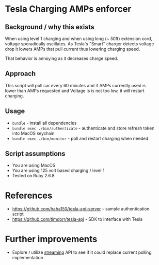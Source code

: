 # Tesla Charging AMPs enforcer

## Background / why this exists
When using level 1 charging and when using long (~ 50ft) extension cord, voltage sporadically oscillates.
As Tesla's "Smart" charger detects voltage drop it lowers AMPs that pull current thus lowering charging speed.

That behavior is annoying as it decreases charge speed.

## Approach
This script will poll car every 60 minutes and if AMPs currently used is lower than AMPs requested and Voltage is is not too low, it will restart charging.

## Usage
- `bundle` - install all dependencies
- `bundle exec ./bin/authenticate` - authenticate and store refresh token into MacOS keychain
- `bundle exec ./bin/monitor` - poll and restart charging when needed

## Script assumptions
* You are using MacOS
* You are using 125 volt based charging / level 1
* Tested on Ruby 2.6.8

# References
* https://github.com/haha150/tesla-api-server - sample authentication script
* https://github.com/timdorr/tesla-api - SDK to interface with Tesla


# Further improvements
* Explore / utilize [streaming](https://tesla-api.timdorr.com/vehicle/streaming) API to see if it could replace current polling implementation

